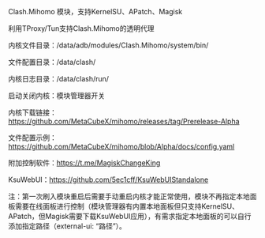 Clash.Mihomo 模块，支持KernelSU、APatch、Magisk

利用TProxy/Tun支持Clash.Mihomo的透明代理

内核文件目录：/data/adb/modules/Clash.Mihomo/system/bin/

文件配置目录：/data/clash/

内核日志目录：/data/clash/run/

启动关闭内核：模块管理器开关

内核下载链接：https://github.com/MetaCubeX/mihomo/releases/tag/Prerelease-Alpha

文件配置示例：https://github.com/MetaCubeX/mihomo/blob/Alpha/docs/config.yaml

附加控制软件：https://t.me/MagiskChangeKing

KsuWebUI：https://github.com/5ec1cff/KsuWebUIStandalone

注：第一次刷入模块重启后需要手动重启内核才能正常使用，模块不再指定本地面板需要在线面板进行控制（模块管理器有内置本地面板但只支持KernelSU、APatch，但Magisk需要下载KsuWebUI应用），有需求指定本地面板的可以自行添加指定路径（external-ui: “路径”）。
